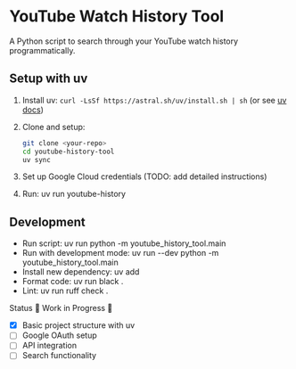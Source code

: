 # YouTube Watch History Tool

A Python script to search through your YouTube watch history programmatically.

## Setup with uv

1. Install uv: `curl -LsSf https://astral.sh/uv/install.sh | sh` (or see [uv docs](https://docs.astral.sh/uv/))
2. Clone and setup:

   ```bash
   git clone <your-repo>
   cd youtube-history-tool
   uv sync
   ```

3. Set up Google Cloud credentials (TODO: add detailed instructions)
4. Run: uv run youtube-history

## Development

- Run script: uv run python -m youtube_history_tool.main
- Run with development mode: uv run --dev python -m youtube_history_tool.main
- Install new dependency: uv add <package-name>
- Format code: uv run black .
- Lint: uv run ruff check .

Status
🚧 Work in Progress 🚧

- [x] Basic project structure with uv  
- [ ] Google OAuth setup  
- [ ] API integration  
- [ ] Search functionality  
